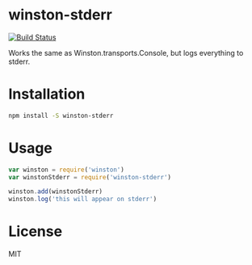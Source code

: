 winston-stderr
==============

[![Build Status](https://travis-ci.org/greglearns/winston-stderr.png?branch=master)](https://travis-ci.org/greglearns/winston-stderr)


Works the same as Winston.transports.Console, but logs everything to stderr.

Installation
============

```bash
npm install -S winston-stderr
```

Usage
=====

```javascript
var winston = require('winston')
var winstonStderr = require('winston-stderr')

winston.add(winstonStderr)
winston.log('this will appear on stderr')
```

License
=======
MIT

